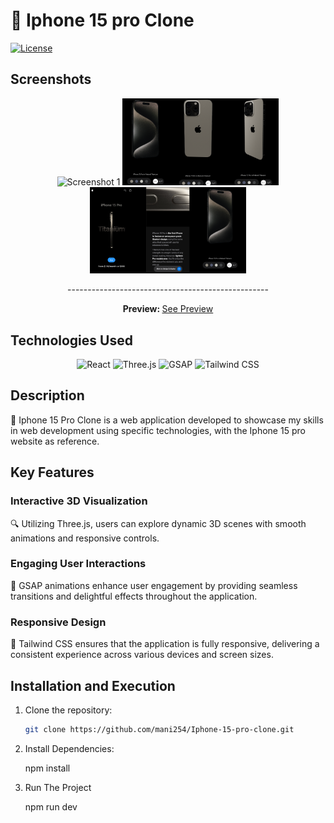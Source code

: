 # 📱 Iphone 15 pro Clone


[![License](https://img.shields.io/badge/license-MIT-blue.svg)](https://opensource.org/licenses/MIT)

## Screenshots

<div align="center">
  <img src="outputs/screenshot1.png" alt="Screenshot 1" width="250"/>
  <img src="outputs/screenshot2.png" alt="Screenshot 2" width="250"/>
  <img src="outputs/screenshot3.png" alt="Screenshot 3" width="250"/>
</div>

<div align='center'>
  <p>--------------------------------------------------</p>
</div>

<div align="center">
  <p><strong>Preview: </strong> <a href="https://iphone-15-pro-clone.netlify.app">See Preview</a></p>
</div>

## Technologies Used

<div align="center">
  <img src="https://img.shields.io/badge/-React-61DAFB?logo=react&logoColor=white" alt="React" />
  <img src="https://img.shields.io/badge/-Three.js-black?logo=three.js&logoColor=white" alt="Three.js" />
  <img src="https://img.shields.io/badge/-GSAP-88CE02?logo=greensock&logoColor=white" alt="GSAP" />
  <img src="https://img.shields.io/badge/-Tailwind_CSS-38B2AC?logo=tailwind-css&logoColor=white" alt="Tailwind CSS" />
</div>


## Description

🚀 Iphone 15 Pro Clone is a web application developed to showcase my skills in web development using specific technologies, with the Iphone 15 pro website as reference.

## Key Features

### Interactive 3D Visualization

🔍 Utilizing Three.js, users can explore dynamic 3D scenes with smooth animations and responsive controls.

### Engaging User Interactions

🎉 GSAP animations enhance user engagement by providing seamless transitions and delightful effects throughout the application.

### Responsive Design

📱 Tailwind CSS ensures that the application is fully responsive, delivering a consistent experience across various devices and screen sizes.

## Installation and Execution

1. Clone the repository:

   ```bash
   git clone https://github.com/mani254/Iphone-15-pro-clone.git

2. Install Dependencies:

   npm install
   
3. Run The Project

   npm run dev
